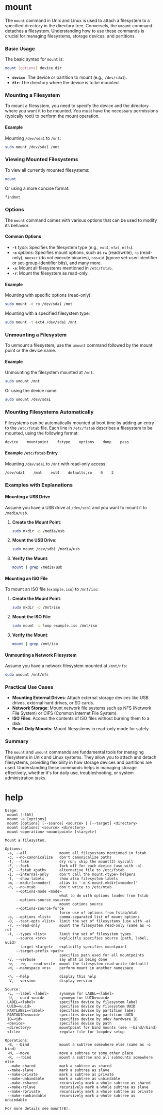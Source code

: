 # mount

The `mount` command in Unix and Linux is used to attach a filesystem to a specified directory in the directory tree. Conversely, the `umount` command detaches a filesystem. Understanding how to use these commands is crucial for managing filesystems, storage devices, and partitions.

### Basic Usage

The basic syntax for `mount` is:

```sh
mount [options] device dir
```

- **`device`**: The device or partition to mount (e.g., `/dev/sda1`).
- **`dir`**: The directory where the device is to be mounted.

### Mounting a Filesystem

To mount a filesystem, you need to specify the device and the directory where you want it to be mounted. You must have the necessary permissions (typically root) to perform the mount operation.

#### Example

Mounting `/dev/sda1` to `/mnt`:

```sh
sudo mount /dev/sda1 /mnt
```

### Viewing Mounted Filesystems

To view all currently mounted filesystems:

```sh
mount
```

Or using a more concise format:

```sh
findmnt
```

### Options

The `mount` command comes with various options that can be used to modify its behavior.

#### Common Options

- **`-t`** *type*: Specifies the filesystem type (e.g., `ext4`, `vfat`, `ntfs`).
- **`-o`** *options*: Specifies mount options, such as `rw` (read/write), `ro` (read-only), `noexec` (do not execute binaries), `nosuid` (ignore set-user-identifier or set-group-identifier bits), and many more.
- **`-a`**: Mount all filesystems mentioned in `/etc/fstab`.
- **`-r`**: Mount the filesystem as read-only.

#### Example

Mounting with specific options (read-only):

```sh
sudo mount -o ro /dev/sda1 /mnt
```

Mounting with a specified filesystem type:

```sh
sudo mount -t ext4 /dev/sda1 /mnt
```

### Unmounting a Filesystem

To unmount a filesystem, use the `umount` command followed by the mount point or the device name.

#### Example

Unmounting the filesystem mounted at `/mnt`:

```sh
sudo umount /mnt
```

Or using the device name:

```sh
sudo umount /dev/sda1
```

### Mounting Filesystems Automatically

Filesystems can be automatically mounted at boot time by adding an entry to the `/etc/fstab` file. Each line in `/etc/fstab` describes a filesystem to be mounted, using the following format:

```sh
device    mountpoint    fstype    options    dump    pass
```

#### Example `/etc/fstab` Entry

Mounting `/dev/sda1` to `/mnt` with read-only access:

```sh
/dev/sda1    /mnt    ext4    defaults,ro    0    2
```

### Examples with Explanations

#### Mounting a USB Drive

Assume you have a USB drive at `/dev/sdb1` and you want to mount it to `/media/usb`.

1. **Create the Mount Point**:

    ```sh
    sudo mkdir -p /media/usb
    ```

2. **Mount the USB Drive**:

    ```sh
    sudo mount /dev/sdb1 /media/usb
    ```

3. **Verify the Mount**:

    ```sh
    mount | grep /media/usb
    ```

#### Mounting an ISO File

To mount an ISO file (`example.iso`) to `/mnt/iso`:

1. **Create the Mount Point**:

    ```sh
    sudo mkdir -p /mnt/iso
    ```

2. **Mount the ISO File**:

    ```sh
    sudo mount -o loop example.iso /mnt/iso
    ```

3. **Verify the Mount**:

    ```sh
    mount | grep /mnt/iso
    ```

#### Unmounting a Network Filesystem

Assume you have a network filesystem mounted at `/mnt/nfs`:

```sh
sudo umount /mnt/nfs
```

### Practical Use Cases

- **Mounting External Drives**: Attach external storage devices like USB drives, external hard drives, or SD cards.
- **Network Storage**: Mount network file systems such as NFS (Network File System) or CIFS (Common Internet File System).
- **ISO Files**: Access the contents of ISO files without burning them to a disk.
- **Read-Only Mounts**: Mount filesystems in read-only mode for safety.

### Summary

The `mount` and `umount` commands are fundamental tools for managing filesystems in Unix and Linux systems. They allow you to attach and detach filesystems, providing flexibility in how storage devices and partitions are used. Understanding these commands helps in managing storage effectively, whether it's for daily use, troubleshooting, or system administration tasks.

# help

```
Usage:
 mount [-lhV]
 mount -a [options]
 mount [options] [--source] <source> | [--target] <directory>
 mount [options] <source> <directory>
 mount <operation> <mountpoint> [<target>]

Mount a filesystem.

Options:
 -a, --all               mount all filesystems mentioned in fstab
 -c, --no-canonicalize   don't canonicalize paths
 -f, --fake              dry run; skip the mount(2) syscall
 -F, --fork              fork off for each device (use with -a)
 -T, --fstab <path>      alternative file to /etc/fstab
 -i, --internal-only     don't call the mount.<type> helpers
 -l, --show-labels       show also filesystem labels
 -m, --mkdir[=<mode>]    alias to '-o X-mount.mkdir[=<mode>]'
 -n, --no-mtab           don't write to /etc/mtab
     --options-mode <mode>
                         what to do with options loaded from fstab
     --options-source <source>
                         mount options source
     --options-source-force
                         force use of options from fstab/mtab
 -o, --options <list>    comma-separated list of mount options
 -O, --test-opts <list>  limit the set of filesystems (use with -a)
 -r, --read-only         mount the filesystem read-only (same as -o ro)
 -t, --types <list>      limit the set of filesystem types
     --source <src>      explicitly specifies source (path, label, uuid)
     --target <target>   explicitly specifies mountpoint
     --target-prefix <path>
                         specifies path used for all mountpoints
 -v, --verbose           say what is being done
 -w, --rw, --read-write  mount the filesystem read-write (default)
 -N, --namespace <ns>    perform mount in another namespace

 -h, --help              display this help
 -V, --version           display version

Source:
 -L, --label <label>     synonym for LABEL=<label>
 -U, --uuid <uuid>       synonym for UUID=<uuid>
 LABEL=<label>           specifies device by filesystem label
 UUID=<uuid>             specifies device by filesystem UUID
 PARTLABEL=<label>       specifies device by partition label
 PARTUUID=<uuid>         specifies device by partition UUID
 ID=<id>                 specifies device by udev hardware ID
 <device>                specifies device by path
 <directory>             mountpoint for bind mounts (see --bind/rbind)
 <file>                  regular file for loopdev setup

Operations:
 -B, --bind              mount a subtree somewhere else (same as -o bind)
 -M, --move              move a subtree to some other place
 -R, --rbind             mount a subtree and all submounts somewhere else
 --make-shared           mark a subtree as shared
 --make-slave            mark a subtree as slave
 --make-private          mark a subtree as private
 --make-unbindable       mark a subtree as unbindable
 --make-rshared          recursively mark a whole subtree as shared
 --make-rslave           recursively mark a whole subtree as slave
 --make-rprivate         recursively mark a whole subtree as private
 --make-runbindable      recursively mark a whole subtree as unbindable

For more details see mount(8).
```
